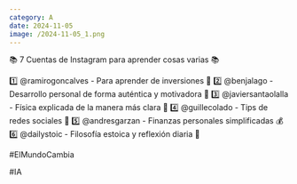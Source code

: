 ```yaml
--- 
category: A 
date: 2024-11-05 
image: /2024-11-05_1.png 
--- 
```


📚 7 Cuentas de Instagram para aprender cosas varias 📚

1️⃣ @ramirogoncalves - Para aprender de inversiones 📖
2️⃣ @benjalago - Desarrollo personal de forma auténtica y motivadora 💪
3️⃣ @javiersantaolalla - Física explicada de la manera más clara 🔬
4️⃣ @guillecolado - Tips de redes sociales 💼
5️⃣ @andresgarzan - Finanzas personales simplificadas 💰
6️⃣ @dailystoic - Filosofía estoica y reflexión diaria 🧘

#ElMundoCambia

#IA